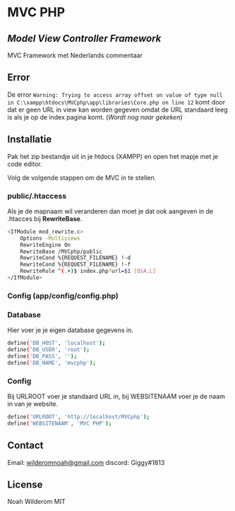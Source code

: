 # MVC PHP
## _Model View Controller Framework_

MVC Framework met Nederlands commentaar

## Error
De error `Warning: Trying to access array offset on value of type null in C:\xampp\htdocs\MVCphp\app\libraries\Core.php on line 12`  komt door dat er geen URL in view kan worden gegeven omdat de URL standaard leeg is als je op de index pagina komt. 
(*Wordt nog naar gekeken*)

## Installatie

Pak het zip bestandje uit in je htdocs (XAMPP) en open het mapje met je code editor.

Volg de volgende stappen om de MVC in te stellen.

### public/.htaccess
Als je de mapnaam wil veranderen dan moet je dat ook aangeven in de .htacces bij **RewriteBase**.
```sh
<IfModule mod_rewrite.c>
    Options -Multiviews
    RewriteEngine On
    RewriteBase /MVCphp/public
    RewriteCond %{REQUEST_FILENAME} !-d
    RewriteCond %{REQUEST_FILENAME} !-f
    RewriteRule ^(.+)$ index.php?url=$1 [QSA,L]
</IfModule>
```

### Config (app/config/config.php)
### Database
Hier voer je je eigen database gegevens in.
```sh
define('DB_HOST', 'localhost');
define('DB_USER', 'root');
define('DB_PASS', '');
define('DB_NAME', 'mvcphp');
```

### Config
Bij URLROOT voer je standaard URL in, bij WEBSITENAAM voer je de naam in van je website.
```sh
define('URLROOT', 'http://localhost/MVCphp');
define('WEBSITENAAM', 'MVC PHP');
```

## Contact
Email: wilderomnoah@gmail.com
discord: Giggy#1813

## License
Noah Wilderom
MIT